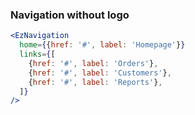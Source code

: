### Navigation without logo

```jsx
<EzNavigation
  home={{href: '#', label: 'Homepage'}}
  links={[
    {href: '#', label: 'Orders'},
    {href: '#', label: 'Customers'},
    {href: '#', label: 'Reports'},
  ]}
/>
```
